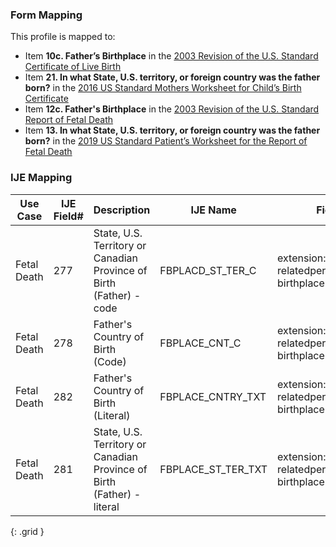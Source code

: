 ### Form Mapping
This profile is mapped to:
 * Item **10c. Father’s Birthplace** in the [2003 Revision of the U.S. Standard Certificate of Live Birth](https://www.cdc.gov/nchs/data/dvs/birth11-03final-ACC.pdf)
 * Item **21. In what State, U.S. territory, or foreign country was the father born?** in the [2016 US Standard Mothers Worksheet for Child’s Birth Certificate](https://www.cdc.gov/nchs/data/dvs/moms-worksheet-2016-508.pdf)
 * Item **12c. Father's Birthplace** in the [2003 Revision of the U.S. Standard Report of Fetal Death](https://www.cdc.gov/nchs/data/dvs/FDEATH11-03finalACC.pdf)
 * Item **13. In what State, U.S. territory, or foreign country was the father born?** in the [2019 US Standard Patient’s Worksheet for the Report of Fetal Death](https://www.cdc.gov/nchs/data/dvs/fetal-death-mother-worksheet-english-2019-508.pdf)

### IJE Mapping

| **Use Case** | **IJE Field#** | **Description** | **IJE Name** | **Field** |
| ------------ | -------------- | --------------- | ------------ | --------- |
| Fetal Death | 277 | State, U.S. Territory or Canadian Province of Birth (Father) - code | FBPLACD_ST_TER_C | extension:Extension-relatedperson-birthplace-vr |
| Fetal Death | 278 | Father's Country of Birth (Code) | FBPLACE_CNT_C | extension:Extension-relatedperson-birthplace-vr |
| Fetal Death | 282 | Father's Country of Birth (Literal) | FBPLACE_CNTRY_TXT | extension:Extension-relatedperson-birthplace-vr |
| Fetal Death | 281 | State, U.S. Territory or Canadian Province of Birth (Father) - literal | FBPLACE_ST_TER_TXT | extension:Extension-relatedperson-birthplace-vr |
{: .grid }
